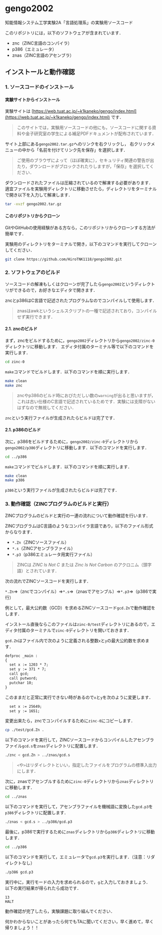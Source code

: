 # gengo2002

知能情報システム工学実験2A「言語処理系」の実験用ソースコード

このリポジトリには，以下のソフトウェアが含まれています．

- znc（ZINC言語のコンパイラ）
- p386（エミュレータ）
- znas（ZINC言語のアセンブラ）

<!-- ## 動作環境 -->

## インストールと動作確認

### 1. ソースコードのインストール

#### 実験サイトからインストール

実験サイトは [https://web.tuat.ac.jp/~k1kaneko/gengo/index.html](https://web.tuat.ac.jp/~k1kaneko/gengo/index.html) です．
> このサイトでは，実験用ソースコードの他にも，ソースコードに関する資料や金子研究室の学生による補足PDFドキュメントが配布されています．

サイト上部にある`gengo2002.tar.gz`へのリンクを右クリックし，
右クリックメニューの中から「名前を付けてリンク先を保存」を選択します．

> ご使用のブラウザによって（ほぼ確実に），セキュリティ関連の警告が出たり，ダウンロードがブロックされたりしますが，「保存」を選択してください．

ダウンロードされたファイルは圧縮されているので解凍する必要があります．
適宜ファイルを実験用ディレクトリに移動させたら，ディレクトリをターミナルで開き以下を入力して解凍します．

```bash
tar -xvzf gengo2002.tar.gz
```

#### このリポジトリからクローン

GitやGitHubの使用経験がある方なら，このリポジトリからクローンする方法が簡単です．

実験用のディレクトリをターミナルで開き，以下のコマンドを実行してクローンしてください．

```bash
git clone https://github.com/HiroTNK1118/gengo2002.git
```

### 2. ソフトウェアのビルド

ソースコードの解凍もしくはクローンが完了したら`gengo2002`というディレクトリができるので，お好きなエディタで開きます．

zncとp386はC言語で記述されたプログラムなのでコンパイルして使用します．

> znasはawkというシェルスクリプトの一種で記述されており，コンパイルせず実行できます．

#### 2.1. zncのビルド

まず，zncをビルドするために，`gengo2002`ディレクトリから`gengo2002/zinc-0`ディレクトリに移動します．
エディタ付属のターミナル等で以下のコマンドを実行します．

```bash
cd zinc-0
```

`make`コマンドでビルドします．以下のコマンドを順に実行します．

```bash
make clean
make znc
```

>zncやp386のビルド時におびただしい数の`warning`が出ると思いますが，これは古い仕様のC言語で記述されているためです．実験には支障がないはずなので無視してください．

`znc`という実行ファイルが生成されたらビルドは完了です．

#### 2.1. p386のビルド

次に，p386をビルドするために，`gengo2002/zinc-0`ディレクトリから`gengo2002/p386`ディレクトリに移動します．以下のコマンドを実行します．

```bash
cd ../p386
```

`make`コマンドでビルドします．以下のコマンドを順に実行します．

```bash
make clean
make p386
```

`p386`という実行ファイルが生成されたらビルドは完了です．

### 3. 動作確認（ZINCプログラムのビルドと実行）

ZINCプログラムのビルドと実行の一連の流れについて動作確認を行います．

ZINCプログラムはC言語のようなコンパイラ言語であり，以下のファイル形式からなります．

- `*.Zn`（ZINCソースファイル）
- `*.s`（ZINCアセンブラファイル）
- `*.p3`（p386エミュレータ用実行ファイル）

> ZINCは _ZINC Is Not C_ または _Zinc Is Not Carbon_ のアクロニム（頭字語）とされています．

次の流れでZINCソースコードを実行します．

`*.Zn`⇒（zncでコンパイル）⇒`*.s`⇒（znasでアセンブル）⇒`*.p3`⇒（p386で実行）

例として，最大公約数（GCD）を求めるZINCソースコード`gcd.Zn`で動作確認をします．

インストール直後ならこのファイルは`zinc-0/test`ディレクトリにあるので，エディタ付属のターミナルで`zinc-0`ディレクトリを開いておきます．

`gcd.Zn`はファイル内で次のように定義される整数`x`と`y`の最大公約数を求めます．

```txt
defproc _main :
{
  set x := 1203 * 7;
  set y := 371 * 7;
  call gcd;
  call putword;
  putchar 10;
}
```

このままだと正常に実行できない時があるので`x`と`y`を次のように変更します．

```txt
  set x := 25649;
  set y := 1651;
```

変更出来たら，zncでコンパイルするために`zinc-0`にコピーします．

```bash
cp ./test/gcd.Zn .
```

以下のコマンドを実行して，ZINCソースコードからコンパイルしたアセンブラファイル`gcd.s`を`znas`ディレクトリに配置します．

```bash
./znc < gcd.Zn > ../znas/gcd.s
```

> `<`や`>`はリダイレクトといい，指定したファイルをプログラムの標準入出力にします．

次に，znasでアセンブルするために`zinc-0`ディレクトリから`znas`ディレクトリに移動します．

```bash
cd ../znas
```

以下のコマンドを実行して，アセンブラファイルを機械語に変換した`gcd.p3`を`p386`ディレクトリに配置します．

```bash
./znas < gcd.s > ../p386/gcd.p3
```

最後に，p386で実行するために`znas`ディレクトリから`p386`ディレクトリに移動します．

```bash
cd ../p386
```

以下のコマンドを実行して，エミュレータで`gcd.p3`を実行します．（注意：リダイレクトなし）

```bash
./p386 gcd.p3
```

実行中に，実行モードの入力を求められるので，`g`と入力しておきましょう．\
以下の実行結果が得られたら成功です．

```text
13
HALT
```

動作確認が完了したら，実験課題に取り組んでください．

何かわからないことがあったら何でもTAに聞いてください，早く進めて，早く帰りましょう！！
